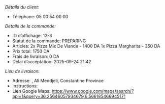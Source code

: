*Détails du client:*
- Téléphone:  05 00 54 00 00 

*Détails de la commande:*
- ID d’affichage: 12-3
- Statut de la commande: PREPARING
- Articles: 
2x Pizza Mix De Viande - 1400 DA
1x Pizza Margharita - 350 DA
- Prix total: 1750 DA
- Frais de livraison: 0 DA
- Délai d’acceptation: 2025-09-24 21:42

*Lieu de livraison:*
- Adresse:  , Ali Mendjeli, Constantine Province
- Instructions: 
- Lien Google Maps: https://www.google.com/maps/search/?api=1&query=36.25646057934679,6.566185466945171
